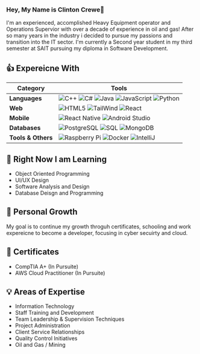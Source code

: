 ### Hey, My Name is Clinton Crewe👋
 
I'm an experienced, accomplished Heavy Equipment operator and Operations Supervior with over a decade of experience in oil and gas! After so many years in the industry i decided to pursue my passions and transition into the IT sector. I'm currently a Second year student in my third semester at SAIT pursuing my diploma in Software Development.
 


## 👍 Expereicne With
| Category         | Tools |
|------------------|-------|
| **Languages**    | ![C++](https://img.shields.io/badge/-C++-00599C?style=flat-square&logo=c%2B%2B) ![C#](https://img.shields.io/badge/-C%23-239120?style=flat-square&logo=c-sharp) ![Java](https://img.shields.io/badge/-Java-007396?style=flat-square&logo=java) ![JavaScript](https://img.shields.io/badge/-JavaScript-F7DF1E?style=flat-square&logo=javascript&logoColor=black) ![Python](https://img.shields.io/badge/-Python-3776AB?style=flat-square&logo=python&logoColor=white) |
| **Web**           | ![HTML5](https://img.shields.io/badge/-HTML5-E34F26?style=flat-square&logo=html5&logoColor=white) ![TailWind](https://img.shields.io/badge/-TailWind-38B2AC?style=flat-square&logo=tailwind-css&logoColor=white) ![React](https://img.shields.io/badge/-React-61DAFB?style=flat-square&logo=react&logoColor=white) |
| **Mobile**        | ![React Native](https://img.shields.io/badge/-React%20Native-61DAFB?style=flat-square&logo=react&logoColor=white) ![Android Studio](https://img.shields.io/badge/-Android%20Studio-3DDC84?style=flat-square&logo=android-studio&logoColor=white) |
| **Databases**     | ![PostgreSQL](https://img.shields.io/badge/-PostgreSQL-336791?style=flat-square&logo=postgresql) ![SQL](https://img.shields.io/badge/-SQL-4479A1?style=flat-square&logo=sqlite&logoColor=white) ![MongoDB](https://img.shields.io/badge/-MongoDB-47A248?style=flat-square&logo=mongodb&logoColor=white) |
| **Tools & Others**| ![Raspberry Pi](https://img.shields.io/badge/-Raspberry%20Pi-C51A4A?style=flat-square&logo=raspberry-pi) ![Docker](https://img.shields.io/badge/-Docker-2496ED?style=flat-square&logo=docker&logoColor=white) ![IntelliJ](https://img.shields.io/badge/-IntelliJ%20IDEA-000000?style=flat-square&logo=intellij-idea&logoColor=white) | 

 
## 🌱 Right Now I am Learning
 
 - Object Oriented Programming
 - UI/UX Design
 - Software Analysis and Design
 - Database Deisgn and Programming

## 💭 Personal Growth

My goal is to continue my growth throguh certificates, schooling and work expereicne to become a developer, focusing in cyber secuirty and cloud.

## 📃 Certificates

- CompTIA A+ (In Pursuite)
- AWS Cloud Practitioner (In Pursuite)

## 💡 Areas of Expertise

- Information Technology
- Staff Training and Development
- Team Leadership & Supervision Techniques
- Project Administration
- Client Service Relationships
- Quality Control Initiatives
- Oil and Gas / Mining



 
 
